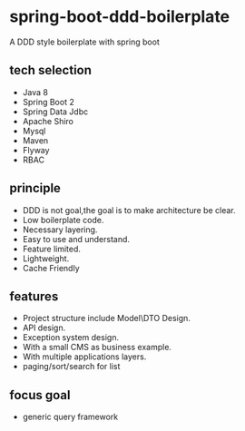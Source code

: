 # spring-boot-ddd-boilerplate

A DDD style boilerplate with spring boot

## tech selection

- Java 8
- Spring Boot 2
- Spring Data Jdbc
- Apache Shiro
- Mysql
- Maven
- Flyway
- RBAC

## principle

- DDD is not goal,the goal is to make architecture be clear.
- Low boilerplate code.
- Necessary layering.
- Easy to use and understand.
- Feature limited.
- Lightweight.
- Cache Friendly

## features

- Project structure include Model\DTO Design. 
- API design.
- Exception system design.
- With a small CMS as business example.
- With multiple applications layers.
- paging/sort/search for list

## focus goal

- generic query framework
